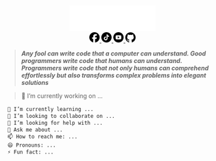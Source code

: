 <div align="center">
<img src='./image/banner/alias.svg' width="200">
</div>

<div align="center" color="black">
<a href="https://www.facebook.com/profile.php?id=100024072759238">
<img src='./image/social/facebook.svg' width="24">
</a>
<a href="https://www.tiktok.com/@2noscript"  >
<img src='./image/social/tiktok.svg' width="24">
</a>
<a href="https://www.youtube.com/channel/UCBoON30jZ100O8m9DGUHWqQ"  >
<img src='./image/social/youtube.svg' width="24">
</a>
<a href="https://github.com/2noScript"  >
<img src='./image/social/github.svg' width="24">
</a>
</div>

> **<em>Any fool can write code that a computer can understand. Good programmers write code that humans can understand. Programmers write code that not only humans can comprehend effortlessly but also transforms complex problems into elegant solutions</em>**

> 🔭 I’m currently working on ...

     🌱 I’m currently learning ...
     👯 I’m looking to collaborate on ...
     🤔 I’m looking for help with ...
     💬 Ask me about ...
     📫 How to reach me: ...
     😄 Pronouns: ...
     ⚡ Fun fact: ...
